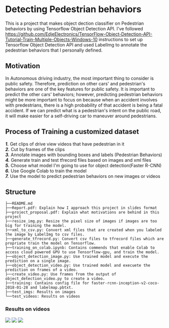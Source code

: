 # Detecting Pedestrian behaviors
This is a project that makes object dection classifier on Pedestrian behaviors by using Tensorflow Object Detection API. I've followed https://github.com/EdjeElectronics/TensorFlow-Object-Detection-API-Tutorial-Train-Multiple-Objects-Windows-10 instructions to set up Tensorflow Object Detection API and used LabelImg to annotate the pedestrian behaviors that I personally defined.
## Motivation
In Autonomous driving industry, the most important thing to consider is public safety. Therefore, prediction on other cars' and pedestrian's behaviors are one of the key features for public safety. 
It is important to predict the other cars' behaviors; however, predicting pedestrian behaviors might be more important to focus on because when an accident involves with predestrians, there is a high probability of that accident is being a fatal accident. If we can predict what is a pedestrian's intent on the public road, it will make easier for a self-driving car to maneuver around pedestrians.
## Process of Training a customized dataset
***1.*** Get clips of drive view videos that have pedestrian in it  
***2.*** Cut by frames of the clips  
***3.*** Annotate images with bounding boxes and labels (Pedestrian Behaviors)   
***4.*** Generate train and test tfrecord files based on images and xml files  
***5.*** Choose what model I'm going to use for object detection(Faster R-CNN)  
***6.*** Use Google Colab to train the model  
***7.*** Use the model to predict pedestrian behaviors on new images or videos  
## Structure 
```
├──README.md
├──Report.pdf: Explain how I approach this project in slides format
├──project_proposal.pdf: Explain what motivations are behind in this project
├──resize_img.py: Resize the pixel size of images if images are too big for training the model.  
├──xml_to_csv.py: Convert xml files that are created when you labeled the image by LabelImg to csv files.  
├──generate_tfrecord.py: Convert csv files to tfrecord files which are propriate train the model on Tensorflow.  
├──training_on_colab.ipynb: Contains commends that enable Colab to access cloud powered GPU to use Tensorflow-gpu, and train the model.    
├──object_detection_image.py: Use trained model and execute the prediction on a single image.  
├──object_detection_video.py: Use trained model and execuete the prediction on frames of a video.  
├──create_video.py: Use frames from the output of object_detection_video.py to create a video.  
├──training: Contains config file for faster-rcnn-inception-v2-coco-2018-01-28 and labelmap.pbtxt.  
├──test_imgs: Results on images  
└──test_videos: Results on videos  
```
### Results on videos
![](test_videos/test_video_1.gif)
![](test_videos/test_video_2.gif)
![](test_videos/test_video_3.gif)
